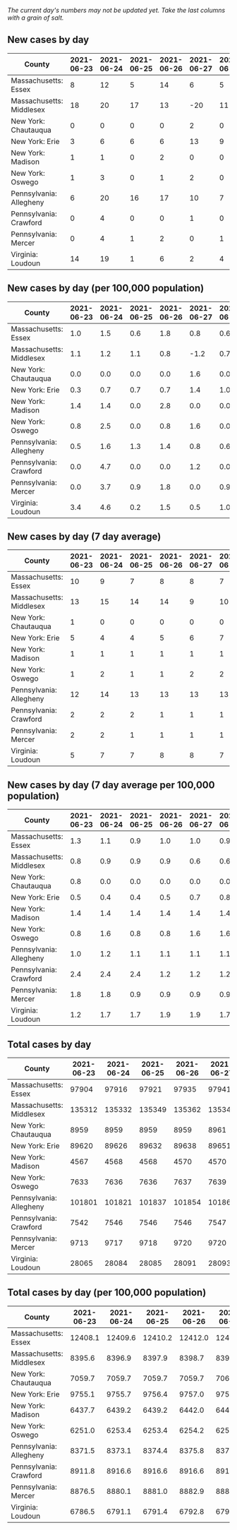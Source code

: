 _The current day's numbers may not be updated yet. Take the last columns with a grain of salt._
## New cases by day

| County | 2021-06-23 | 2021-06-24 | 2021-06-25 | 2021-06-26 | 2021-06-27 | 2021-06-28 | 2021-06-29 |
| --- | --- | --- | --- | --- | --- | --- | --- |
| Massachusetts: Essex | 8 | 12 | 5 | 14 | 6 | 5 |  |
| Massachusetts: Middlesex | 18 | 20 | 17 | 13 | -20 | 11 |  |
| New York: Chautauqua | 0 | 0 | 0 | 0 | 2 | 0 |  |
| New York: Erie | 3 | 6 | 6 | 6 | 13 | 9 |  |
| New York: Madison | 1 | 1 | 0 | 2 | 0 | 0 |  |
| New York: Oswego | 1 | 3 | 0 | 1 | 2 | 0 |  |
| Pennsylvania: Allegheny | 6 | 20 | 16 | 17 | 10 | 7 |  |
| Pennsylvania: Crawford | 0 | 4 | 0 | 0 | 1 | 0 |  |
| Pennsylvania: Mercer | 0 | 4 | 1 | 2 | 0 | 1 |  |
| Virginia: Loudoun | 14 | 19 | 1 | 6 | 2 | 4 |  |

## New cases by day (per 100,000 population)

| County | 2021-06-23 | 2021-06-24 | 2021-06-25 | 2021-06-26 | 2021-06-27 | 2021-06-28 | 2021-06-29 |
| --- | --- | --- | --- | --- | --- | --- | --- |
| Massachusetts: Essex | 1.0 | 1.5 | 0.6 | 1.8 | 0.8 | 0.6 |  |
| Massachusetts: Middlesex | 1.1 | 1.2 | 1.1 | 0.8 | -1.2 | 0.7 |  |
| New York: Chautauqua | 0.0 | 0.0 | 0.0 | 0.0 | 1.6 | 0.0 |  |
| New York: Erie | 0.3 | 0.7 | 0.7 | 0.7 | 1.4 | 1.0 |  |
| New York: Madison | 1.4 | 1.4 | 0.0 | 2.8 | 0.0 | 0.0 |  |
| New York: Oswego | 0.8 | 2.5 | 0.0 | 0.8 | 1.6 | 0.0 |  |
| Pennsylvania: Allegheny | 0.5 | 1.6 | 1.3 | 1.4 | 0.8 | 0.6 |  |
| Pennsylvania: Crawford | 0.0 | 4.7 | 0.0 | 0.0 | 1.2 | 0.0 |  |
| Pennsylvania: Mercer | 0.0 | 3.7 | 0.9 | 1.8 | 0.0 | 0.9 |  |
| Virginia: Loudoun | 3.4 | 4.6 | 0.2 | 1.5 | 0.5 | 1.0 |  |

## New cases by day (7 day average)

| County | 2021-06-23 | 2021-06-24 | 2021-06-25 | 2021-06-26 | 2021-06-27 | 2021-06-28 | 2021-06-29 |
| --- | --- | --- | --- | --- | --- | --- | --- |
| Massachusetts: Essex | 10 | 9 | 7 | 8 | 8 | 7 |  |
| Massachusetts: Middlesex | 13 | 15 | 14 | 14 | 9 | 10 |  |
| New York: Chautauqua | 1 | 0 | 0 | 0 | 0 | 0 |  |
| New York: Erie | 5 | 4 | 4 | 5 | 6 | 7 |  |
| New York: Madison | 1 | 1 | 1 | 1 | 1 | 1 |  |
| New York: Oswego | 1 | 2 | 1 | 1 | 2 | 2 |  |
| Pennsylvania: Allegheny | 12 | 14 | 13 | 13 | 13 | 13 |  |
| Pennsylvania: Crawford | 2 | 2 | 2 | 1 | 1 | 1 |  |
| Pennsylvania: Mercer | 2 | 2 | 1 | 1 | 1 | 1 |  |
| Virginia: Loudoun | 5 | 7 | 7 | 8 | 8 | 7 |  |

## New cases by day (7 day average per 100,000 population)

| County | 2021-06-23 | 2021-06-24 | 2021-06-25 | 2021-06-26 | 2021-06-27 | 2021-06-28 | 2021-06-29 |
| --- | --- | --- | --- | --- | --- | --- | --- |
| Massachusetts: Essex | 1.3 | 1.1 | 0.9 | 1.0 | 1.0 | 0.9 |  |
| Massachusetts: Middlesex | 0.8 | 0.9 | 0.9 | 0.9 | 0.6 | 0.6 |  |
| New York: Chautauqua | 0.8 | 0.0 | 0.0 | 0.0 | 0.0 | 0.0 |  |
| New York: Erie | 0.5 | 0.4 | 0.4 | 0.5 | 0.7 | 0.8 |  |
| New York: Madison | 1.4 | 1.4 | 1.4 | 1.4 | 1.4 | 1.4 |  |
| New York: Oswego | 0.8 | 1.6 | 0.8 | 0.8 | 1.6 | 1.6 |  |
| Pennsylvania: Allegheny | 1.0 | 1.2 | 1.1 | 1.1 | 1.1 | 1.1 |  |
| Pennsylvania: Crawford | 2.4 | 2.4 | 2.4 | 1.2 | 1.2 | 1.2 |  |
| Pennsylvania: Mercer | 1.8 | 1.8 | 0.9 | 0.9 | 0.9 | 0.9 |  |
| Virginia: Loudoun | 1.2 | 1.7 | 1.7 | 1.9 | 1.9 | 1.7 |  |

## Total cases by day

| County | 2021-06-23 | 2021-06-24 | 2021-06-25 | 2021-06-26 | 2021-06-27 | 2021-06-28 | 2021-06-29 |
| --- | --- | --- | --- | --- | --- | --- | --- |
| Massachusetts: Essex | 97904 | 97916 | 97921 | 97935 | 97941 | 97946 |  |
| Massachusetts: Middlesex | 135312 | 135332 | 135349 | 135362 | 135342 | 135353 |  |
| New York: Chautauqua | 8959 | 8959 | 8959 | 8959 | 8961 | 8961 |  |
| New York: Erie | 89620 | 89626 | 89632 | 89638 | 89651 | 89660 |  |
| New York: Madison | 4567 | 4568 | 4568 | 4570 | 4570 | 4570 |  |
| New York: Oswego | 7633 | 7636 | 7636 | 7637 | 7639 | 7639 |  |
| Pennsylvania: Allegheny | 101801 | 101821 | 101837 | 101854 | 101864 | 101871 |  |
| Pennsylvania: Crawford | 7542 | 7546 | 7546 | 7546 | 7547 | 7547 |  |
| Pennsylvania: Mercer | 9713 | 9717 | 9718 | 9720 | 9720 | 9721 |  |
| Virginia: Loudoun | 28065 | 28084 | 28085 | 28091 | 28093 | 28097 |  |

## Total cases by day (per 100,000 population)

| County | 2021-06-23 | 2021-06-24 | 2021-06-25 | 2021-06-26 | 2021-06-27 | 2021-06-28 | 2021-06-29 |
| --- | --- | --- | --- | --- | --- | --- | --- |
| Massachusetts: Essex | 12408.1 | 12409.6 | 12410.2 | 12412.0 | 12412.8 | 12413.4 |  |
| Massachusetts: Middlesex | 8395.6 | 8396.9 | 8397.9 | 8398.7 | 8397.5 | 8398.2 |  |
| New York: Chautauqua | 7059.7 | 7059.7 | 7059.7 | 7059.7 | 7061.3 | 7061.3 |  |
| New York: Erie | 9755.1 | 9755.7 | 9756.4 | 9757.0 | 9758.4 | 9759.4 |  |
| New York: Madison | 6437.7 | 6439.2 | 6439.2 | 6442.0 | 6442.0 | 6442.0 |  |
| New York: Oswego | 6251.0 | 6253.4 | 6253.4 | 6254.2 | 6255.9 | 6255.9 |  |
| Pennsylvania: Allegheny | 8371.5 | 8373.1 | 8374.4 | 8375.8 | 8376.7 | 8377.2 |  |
| Pennsylvania: Crawford | 8911.8 | 8916.6 | 8916.6 | 8916.6 | 8917.7 | 8917.7 |  |
| Pennsylvania: Mercer | 8876.5 | 8880.1 | 8881.0 | 8882.9 | 8882.9 | 8883.8 |  |
| Virginia: Loudoun | 6786.5 | 6791.1 | 6791.4 | 6792.8 | 6793.3 | 6794.3 |  |
